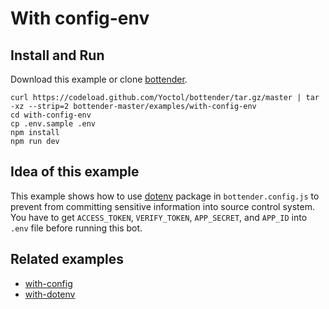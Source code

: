 # With config-env

## Install and Run

Download this example or clone [bottender](https://github.com/Yoctol/bottender).

```
curl https://codeload.github.com/Yoctol/bottender/tar.gz/master | tar -xz --strip=2 bottender-master/examples/with-config-env
cd with-config-env
cp .env.sample .env
npm install
npm run dev
```

## Idea of this example

This example shows how to use [dotenv](https://github.com/motdotla/dotenv)
package in `bottender.config.js` to prevent from committing sensitive information into source control system.\
You have to get `ACCESS_TOKEN`, `VERIFY_TOKEN`, `APP_SECRET`, and `APP_ID` into `.env` file before running this bot.

## Related examples

* [with-config](../with-config)
* [with-dotenv](../with-dotenv)
